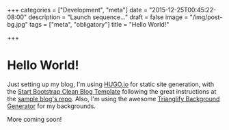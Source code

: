 +++
categories = ["Development", "meta"]
date = "2015-12-25T00:45:22-08:00"
description = "Launch sequence..."
draft = false
image = "/img/post-bg.jpg"
tags = ["meta", "obligatory"]
title = "Hello World!"

+++

# Hello World!

Just setting up my blog, I'm using [HUGO.io](https://gohugo.io/) for static site generation, with the [Start Bootstrap Clean Blog Template](http://themes.gohugo.io/startbootstrap-clean-blog/) following the great instructions at the [sample blog's repo](https://github.com/humboldtux/sbcb-demo).  Also, I'm using the awesome [Trianglify Background Generator](http://alssndro.github.io/trianglify-background-generator/) for my backgrounds.

More coming soon!